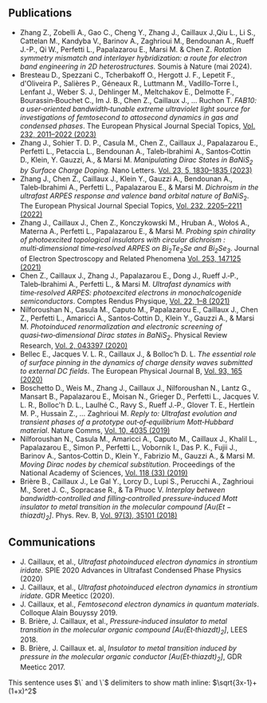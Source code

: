 ## Publications

* Zhang Z., Zobelli A., Gao C., Cheng Y., Zhang J., Caillaux J.,Qiu L., Li S., Cattelan M., Kandyba V., Barinov A., Zaghrioui M., Bendounan A., Rueff J.-P., Qi W., Perfetti L., Papalazarou E., Marsi M. & Chen Z. *Rotation symmetry mismatch and interlayer hybridization: a route for electron band engineering in 2D heterostructures.* Soumis à Nature (mai 2024).
* Bresteau D., Spezzani C., Tcherbakoff O., Hergott J. F., Lepetit F., d'Oliveira P., Salières P., Géneaux R., Luttmann M., Vadillo‑Torre I., Lenfant J., Weber S. J., Dehlinger M., Meltchakov E., Delmotte F., Bourassin‑Bouchet C., Im J. B., Chen Z., Caillaux J., … Ruchon T. *FAB10: a user‑oriented bandwidth‑tunable extreme ultraviolet light source for investigations of femtosecond to attosecond dynamics in gas and condensed phases*. The European Physical Journal Special Topics, [Vol. 232, 2011–2022 (2023)](https://doi.org/10.1140/epjs/s11734-022-00752-x) 
* Zhang J., Sohier T. D. P., Casula M., Chen Z., Caillaux J., Papalazarou E., Perfetti L., Petaccia L., Bendounan A., Taleb‑Ibrahimi A., Santos‑Cottin D., Klein, Y. Gauzzi, A., & Marsi M. *Manipulating Dirac States in $`BaNiS_2`$ by Surface Charge Doping.* Nano Letters. [Vol. 23, 5, 1830–1835 (2023)](https://doi.org/10.1021/acs.nanolett.2c04701)
* Zhang J., Chen Z., Caillaux J., Klein Y., Gauzzi A., Bendounan A., Taleb‑Ibrahimi A., Perfetti L., Papalazarou E., & Marsi M. *Dichroism in the ultrafast ARPES response and valence band orbital nature of* $`BaNiS_2`$. The European Physical Journal Special Topics, [Vol. 232, 2205–2211 (2022)](https://doi.org/10.1140/epjs/s11734-022-00746-9)
* Zhang J., Caillaux J., Chen Z., Konczykowski M., Hruban A., Wołoś A., Materna A., Perfetti L., Papalazarou E., & Marsi M. *Probing spin chirality of photoexcited topological insulators with circular dichroism : multi‑dimensional time‑resolved ARPES on $`Bi_2Te_2Se`$ and $`Bi_2Se_3`$*. Journal of Electron Spectroscopy and Related Phenomena [Vol. 253, 147125 (2021)](https://doi.org/10.1016/j.elspec.2021.147125)
* Chen Z., Caillaux J., Zhang J., Papalazarou E., Dong J., Rueff J.‑P., Taleb‑Ibrahimi A., Perfetti L., & Marsi M. *Ultrafast dynamics with time‑resolved ARPES: photoexcited electrons in monochalcogenide semiconductors*. Comptes Rendus Physique, [Vol. 22, 1–8 (2021)](https://doi.org/10.5802/crphys.57)
* Nilforoushan N., Casula M., Caputo M., Papalazarou E., Caillaux J., Chen Z., Perfetti L., Amaricci A., Santos‑Cottin D., Klein Y., Gauzzi A., & Marsi M. *Photoinduced renormalization and electronic screening of quasi‑two‑dimensional Dirac states in $`BaNiS_2`$*. Physical Review Research, [Vol. 2, 043397 (2020)](https://doi.org/10.1103/PhysRevResearch.2.043397)
* Bellec E., Jacques V. L. R., Caillaux J., & Bolloc’h D. L. *The essential role of surface pinning in the dynamics of charge density waves submitted to external DC fields*. The European Physical Journal B, [Vol. 93, 165 (2020)](https://doi.org/10.1140/epjb/e2020-10211-6)
* Boschetto D., Weis M., Zhang J., Caillaux J., Nilforoushan N., Lantz G., Mansart B., Papalazarou E., Moisan N., Grieger D., Perfetti L., Jacques V. L. R., Bolloc'h D. L., Laulhé C., Ravy S., Rueff J.‑P., Glover T. E., Hertlein M. P., Hussain Z., … Zaghrioui M. *Reply to: Ultrafast evolution and transient phases of a prototype out‑of‑equilibrium Mott‑Hubbard material*. Nature Comms, [Vol. 10, 4035 (2019)](https://doi.org/10.1038/s41467-019-11744-2)
* Nilforoushan N., Casula M., Amaricci A., Caputo M., Caillaux J., Khalil L., Papalazarou E., Simon P., Perfetti L., Vobornik I., Das P. K., Fujii J., Barinov A., Santos‑Cottin D., Klein Y., Fabrizio M., Gauzzi A., & Marsi M. *Moving Dirac nodes by chemical substitution*. Proceedings of the National Academy of Sciences, [Vol. 118 (33) (2019)](https://doi.org/10.1073/pnas.2108617118)
* Brière B., Caillaux J., Le Gal Y., Lorcy D., Lupi S., Perucchi A., Zaghrioui M., Soret J. C., Sopracase R., & Ta Phuoc V. *Interplay between bandwidth‑controlled and filling‑controlled pressure‑induced Mott insulator to metal transition in the molecular compound $`[Au(Et-thiazdt)_2]`$*. Phys. Rev. B, [Vol. 97(3), 35101 (2018)](https://link.aps.org/doi/10.1103/PhysRevB.97.035101)

## Communications

* J. Caillaux, et al., *Ultrafast photoinduced electron dynamics in strontium iridate*. SPIE 2020 Advances in Ultrafast Condensed Phase Physics (2020)
* J. Caillaux, et al., *Ultrafast photoinduced electron dynamics in strontium iridate*. GDR Meeticc (2020).
* J. Caillaux, et al., *Femtosecond electron dynamics in quantum materials*. Colloque Alain Bouyssy 2019.
* B. Brière, J. Caillaux, et al., *Pressure‑induced insulator to metal transition in the molecular organic compound $`[Au(Et‑thiazdt)_2]`$*, LEES 2018.
* B. Brière, J. Caillaux et. al, *Insulator to metal transition induced by pressure in the molecular organic conductor $`[Au(Et‑thiazdt)_2]`$*, GDR Meeticc 2017.

This sentence uses $\` and \`$ delimiters to show math inline:  $`\sqrt{3x-1}+(1+x)^2`$